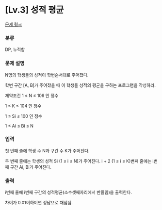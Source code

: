 # [Lv.3] 성적 평균

[문제 링크](https://softeer.ai/practice/6294) 

### 분류

DP, 누적합

### 문제 설명

<p>
N명의 학생들의 성적이 학번순서대로 주어졌다.

학번 구간 [A, B]가 주어졌을 때 이 학생들 성적의 평균을 구하는 프로그램을 작성하라.

제약조건
1 ≤ N ≤ 106 인 정수

1 ≤ K ≤ 104 인 정수

1 ≤ Si ≤ 100 인 정수

1 ≤ Ai ≤ Bi ≤ N

</p>

### 입력 

<p>
첫 번째 줄에 학생 수 N과 구간 수 K가 주어진다.

두 번째 줄에는 학생의 성적 Si (1 ≤ i ≤ N)가 주어진다. i + 2 (1 ≤ i ≤ K)번째 줄에는 i번째 구간 Ai, Bi가 주어진다.
</p>

### 출력 

<p>
i번째 줄에 i번째 구간의 성적평균(소수셋째자리에서 반올림)을 출력한다.

차이가 0.01이하이면 정답으로 채점됨.

</p>

